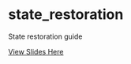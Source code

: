 # state_restoration
State restoration guide

[View Slides Here](https://docs.google.com/presentation/d/1hQKH34XDE90FiyzvSbENPIAlSKyg4rQEBt7dOLXTwZo/edit?usp=sharing)
